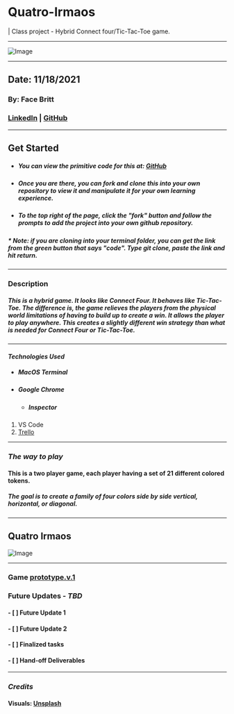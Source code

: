 # Quatro-Irmaos
| Class project - Hybrid Connect four/Tic-Tac-Toe game.
***
![Image](https://res.cloudinary.com/devvy8/image/upload/v1637218106/samples/Four%20Brothers%20Game%20-%20Proj%201%20photo/Generic_Connect_four_mhkkiu.png)



***

<!-- # Making README Files -->
## Date: 11/18/2021

### By: Face Britt
### [LinkedIn](https://www.linkedin.com/in/face-britt-323a976/) | [GitHub](https://www.github.com)
***
## Get Started
* ##### You can view the primitive code for this at: *[GitHub](https://github.com/GotFaceGit/Quatro-Irmaos)*
* ##### Once you are there, you can fork and clone this into your own repository to view it and manipulate it for your own learning experience.
* ##### To the top right of the page, click the "fork" button and follow the prompts to add the project into your own github repository. 
##### * Note: if you are cloning into your terminal folder, you can get the link from the green button that says "code". Type git clone, paste the link and hit return.
***
### Description
##### This is a hybrid game. It looks like Connect Four. It behaves like Tic-Tac-Toe. The difference is, the game relieves the players from the physical world limitations of having to build up to create a win. It allows the player to play anywhere. This creates a slightly different win strategy than what is needed for Connect Four or Tic-Tac-Toe.
***

#### ***Technologies Used***
* ##### MacOS Terminal
* ##### Google Chrome
    * ##### Inspector
1. VS Code
2. [Trello](https://trello.com/b/ylIqFi9z/ga-game-project-1)
***
### ***The way to play***
#### This is a two player game, each player having a set of 21 different colored tokens.
##### The goal is to create a family of four colors side by side vertical, horizontal, or diagonal.

***

## Quatro Irmaos
![Image](https://res.cloudinary.com/devvy8/image/upload/c_scale,w_130/v1637213271/samples/Four%20Brothers%20Game%20-%20Proj%201%20photo/The_four_brothers_shot_y5zknk.png)
***
### Game [prototype.v.1](https//:www.cloudy-fact.surge.sh)

### Future Updates - ***TBD***
#### - [ ] Future Update 1
#### - [ ] Future Update 2
#### - [ ] Finalized tasks
#### - [ ] Hand-off Deliverables
***
### *Credits*
#### Visuals: [Unsplash](unsplash.com)










